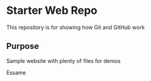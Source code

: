 # Starter Web Repo

This repository is for showing how Git and GitHub work

## Purpose

Sample website with plenty of files for demos

Essame